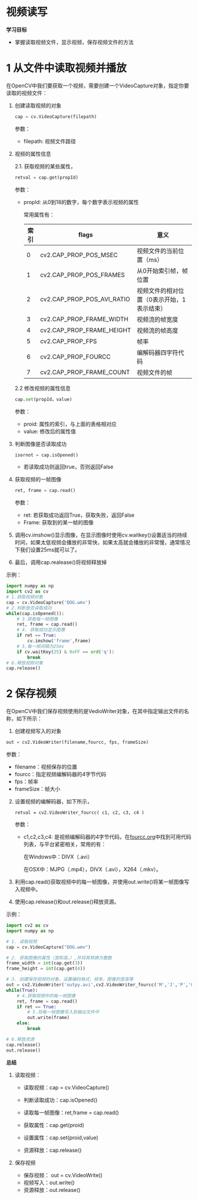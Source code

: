 # 视频读写

**学习目标**

- 掌握读取视频文件，显示视频，保存视频文件的方法

# 1 从文件中读取视频并播放

在OpenCV中我们要获取一个视频，需要创建一个VideoCapture对象，指定你要读取的视频文件：

1. 创建读取视频的对象

   ```python
   cap = cv.VideoCapture(filepath)
   ```

   参数：

   - filepath: 视频文件路径

2. 视频的属性信息

   2.1.  获取视频的某些属性，

   ```python
   retval = cap.get(propId)
   ```

   参数：

   - propId: 从0到18的数字，每个数字表示视频的属性

     常用属性有：

     | 索引 | flags                      | 意义                                       |
     | ---- | -------------------------- | ------------------------------------------ |
     | 0    | cv2.CAP_PROP_POS_MSEC      | 视频文件的当前位置（ms）                   |
     | 1    | cv2.CAP_PROP_POS_FRAMES    | 从0开始索引帧，帧位置                      |
     | 2    | cv2.CAP_PROP_POS_AVI_RATIO | 视频文件的相对位置（0表示开始，1表示结束） |
     | 3    | cv2.CAP_PROP_FRAME_WIDTH   | 视频流的帧宽度                             |
     | 4    | cv2.CAP_PROP_FRAME_HEIGHT  | 视频流的帧高度                             |
     | 5    | cv2.CAP_PROP_FPS           | 帧率                                       |
     | 6    | cv2.CAP_PROP_FOURCC        | 编解码器四字符代码                         |
     | 7    | cv2.CAP_PROP_FRAME_COUNT   | 视频文件的帧                               |

   2.2 修改视频的属性信息

   ```python
   cap.set(propId，value) 
   ```

   参数：

   - proid: 属性的索引，与上面的表格相对应
   - value: 修改后的属性值

3. 判断图像是否读取成功

   ```python
   isornot = cap.isOpened()
   ```

   - 若读取成功则返回true，否则返回False

4. 获取视频的一帧图像

   ```python
   ret, frame = cap.read()
   ```

   参数：

   - ret: 若获取成功返回True，获取失败，返回False
   - Frame: 获取到的某一帧的图像

5. 调用cv.imshow()显示图像，在显示图像时使用cv.waitkey()设置适当的持续时间，如果太低视频会播放的非常快，如果太高就会播放的非常慢，通常情况下我们设置25ms就可以了。

6. 最后，调用cap.realease()将视频释放掉

示例：

```python
import numpy as np
import cv2 as cv
# 1.获取视频对象
cap = cv.VideoCapture('DOG.wmv')
# 2.判断是否读取成功
while(cap.isOpened()):
    # 3.获取每一帧图像
    ret, frame = cap.read()
    # 4. 获取成功显示图像
    if ret == True:
        cv.imshow('frame',frame)
    # 5.每一帧间隔为25ms
    if cv.waitKey(25) & 0xFF == ord('q'):
        break
# 6.释放视频对象
cap.release() 
```

# 2 保存视频

在OpenCV中我们保存视频使用的是VedioWriter对象，在其中指定输出文件的名称，如下所示：

1. 创建视频写入的对象

```python
out = cv2.VideoWriter(filename,fourcc, fps, frameSize)
```

参数：

- filename：视频保存的位置
-  fourcc：指定视频编解码器的4字节代码  
- fps：帧率
- frameSize：帧大小

2. 设置视频的编解码器，如下所示，

   ```
   retval = cv2.VideoWriter_fourcc( c1, c2, c3, c4 )
   ```

   参数：

   - c1,c2,c3,c4: 是视频编解码器的4字节代码，在[fourcc.org](http://www.fourcc.org/codecs.php)中找到可用代码列表，与平台紧密相关，常用的有：

     	在Windows中：DIVX（.avi）

     	在OSX中：MJPG（.mp4），DIVX（.avi），X264（.mkv）。

3. 利用cap.read()获取视频中的每一帧图像，并使用out.write()将某一帧图像写入视频中。

4. 使用cap.release()和out.release()释放资源。

示例：

```python
import cv2 as cv
import numpy as np

# 1. 读取视频
cap = cv.VideoCapture("DOG.wmv")

# 2. 获取图像的属性（宽和高，）,并将其转换为整数
frame_width = int(cap.get(3))
frame_height = int(cap.get(4))

# 3. 创建保存视频的对象，设置编码格式，帧率，图像的宽高等
out = cv2.VideoWriter('outpy.avi',cv2.VideoWriter_fourcc('M','J','P','G'), 10, (frame_width,frame_height))
while(True):
    # 4.获取视频中的每一帧图像
    ret, frame = cap.read()
    if ret == True: 
        # 5.将每一帧图像写入到输出文件中
        out.write(frame)
    else:
        break 

# 6.释放资源
cap.release()
out.release()
```

**总结**

1. 读取视频：

   - 读取视频：cap =  cv.VideoCapture()

   - 判断读取成功：cap.isOpened()

   - 读取每一帧图像：ret,frame = cap.read()

   - 获取属性：cap.get(proid)
   - 设置属性：cap.set(proid,value)
   - 资源释放：cap.release()

2. 保存视频
   - 保存视频： out = cv.VideoWrite()
   - 视频写入：out.write()
   - 资源释放：out.release()